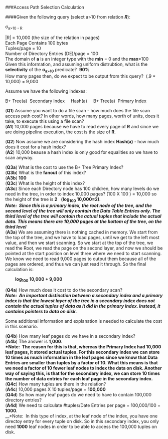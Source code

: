 ###Access Path Selection Calculation

####Given the following query (select a>10 from relation ***R***):

σ<sub>a>10 - R

|R| = 10,000 (the size of the relation in pages)  
Each Page Contains 100 bytes  
Tuples/page = 10  
Number of Directory Entries (DE)/page = 100  
The domain of **a** is an integer type with the **min** = 0 and the **max**=100  
Given this information, and assuming uniform distrubtion, what is the **selectivity** of the **σ<sub>a>10** predicate?&nbsp;&nbsp;**90%**   
How many pages then, do we expect to be output from this query?&nbsp;&nbsp;(.9 * 10,000) = 9,000  



Assume we have the following indexes:  

B+ Tree(a)&nbsp;&nbsp;Secondary Index&nbsp;&nbsp;&nbsp;&nbsp; Hash(a)&nbsp;&nbsp;&nbsp;&nbsp; B+ Tree(a)&nbsp;&nbsp;Primary Index  

(**Q1**) Assume you want to do a file scan - how much does the file scan access path cost?  In other words, how many pages, worth of units, does it take, to execute this using a file scan?  
(**A1**) 10,000 pages because we have to read every page of **R** and since we are doing pipeline execution, the cost is the size of **R**.  
  
(**Q2**) Now assume we are considering the hash index **Hash(a)** - how much does it cost for a hash index?  
(**A2**) 10,000 beause a hash index is only good for equalities so we have to scan anyway.  

(**Q3a**) What is the cost to use the B+ Tree Primary Index?  
(**Q3b**) What is the **fanout** of this index?&nbsp;&nbsp;  
(**A3b**) **100**   
(**Q3c**) What is the height of this index?&nbsp;&nbsp;  
(**A3c**) Since each Directory node has 100 children, how many levels do we need in the tree, in order to index 10,000 pages?   (100&nbsp;X&nbsp;100&nbsp;) = 10,000 so the height of the tree is **2**&nbsp;&nbsp;&nbsp;**(log<sub>100</sub>&nbsp;10,000=2)**.  
__*Note: &nbsp;Since this is a primary index, the root node of the tree, and the second level of the tree will only contain the Data Table Entries only.  The third level of the tree will contain the actual tuples that include the actual data.&nbsp;This means there are 10,000 pages at the bottom of the tree, on the third level*__  
(**A3a**) We are assuming there is nothing cached in memory.  We start from the top of the tree, and we have to load pages, until we get to the left most value, and then we start scanning.  So we start at the top of the tree, we read the Root,  we read the page on the second layer, and now we should be pointed at the start position on level three where we need to start scanning.  We know we need to read 9,000 pages to output them because all of the pages are ordered, and thus we can just read it through. So the final calculation is:  
  
&nbsp;&nbsp;&nbsp;&nbsp;&nbsp;&nbsp;&nbsp;&nbsp;**log<sub>100</sub>&nbsp;10,000 + 9,000**  
  

(**Q4a**) How much does it cost to do the secondary scan?  
__*Note: &nbsp;An important distinction between a secondary index and a primary index is that the lowest layer of the tree in a secondary index does not contain the actual tuples of data as it did in the primary index.  Instead, it contains pointers to data on disk.*__  
  
Some additional information and explanation is needed to calculate the cost in this scenario.  

(**Q4b**) How many leaf pages do we have in a secondary index?  
(**A4b**) The answer is __**1,000**__.  
__*Note: &nbsp;The reason for this is that, whereas the Primary Index had 10,000 leaf pages, it stored actual tuples.  For this secondary index we can store 10 times as much information in the leaf pages since we know that Data Entries are smaller than tuples by a factor of 10.  What this means is that we need a factor of 10 fewer leaf nodes to index the data on disk.  Another way of saying this, is that for the secondary index, we can store 10 times the number of data entries for each leaf page in the secondary index.__  
(**Q4c**) How many tuples are there in the relation?  
(**A4c**) 10,000 pages X 10 tuples/page = __**100,000**__   
(**Q4d**) So how many leaf pages do we need to have to contain 100,000 directory entries?  
(**A4d**)  We need to calculate #tuples/Date Entries per page = 100,000/100 = __**1000**__.  
__*Note: &nbsp;In this type of index, at the leaf node of the index, you have one directoy entry for every tuple on disk.  So in this secondary index, you only need __**1000**__ leaf nodes in order to be able to access the 100,000 tuples on disk.  




















